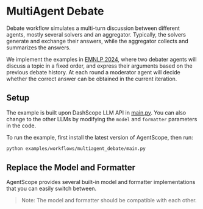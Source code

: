 # MultiAgent Debate

Debate workflow simulates a multi-turn discussion between different agents, mostly several solvers and an aggregator.
Typically, the solvers generate and exchange their answers, while the aggregator collects and summarizes the answers.

We implement the examples in [EMNLP 2024](https://aclanthology.org/2024.emnlp-main.992/), where two debater agents
will discuss a topic in a fixed order, and express their arguments based on the previous debate history.
At each round a moderator agent will decide whether the correct answer can be obtained in the current iteration.

## Setup

The example is built upon DashScope LLM API in [main.py](https://github.com/agentscope-ai/agentscope/blob/main/examples/workflows/multiagent_debate/main.py).
You can also change to the other LLMs by modifying the ``model`` and ``formatter`` parameters in the code.

To run the example, first install the latest version of AgentScope, then run:

```bash
python examples/workflows/multiagent_debate/main.py
```


## Replace the Model and Formatter
AgentScope provides several built-in model and formatter implementations that you can easily switch between.

> Note: The model and formatter should be compatible with each other.